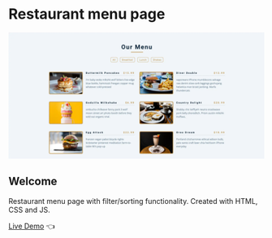 # Restaurant menu page

![Design preview for Restaurant menu page](./design/menu.webp)

## Welcome 

Restaurant menu page with filter/sorting functionality. Created with HTML, CSS and JS.

[Live Demo](https://dmitriy24s.github.io/menu-page-with-sorting/) 👈
